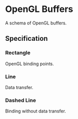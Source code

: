 # OpenGL Buffers
A schema of OpenGL buffers.
## Specification
### Rectangle
OpenGL binding points.
### Line
Data transfer.
### Dashed Line
Binding without data transfer.